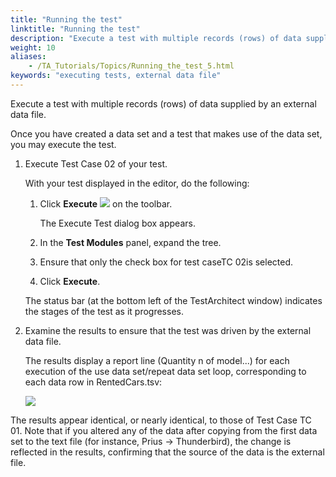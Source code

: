 ```yaml
--- 
title: "Running the test"
linktitle: "Running the test"
description: "Execute a test with multiple records (rows) of data supplied by an external data file."
weight: 10
aliases: 
    - /TA_Tutorials/Topics/Running_the_test_5.html
keywords: "executing tests, external data file"
---
```


Execute a test with multiple records \(rows\) of data supplied by an external data file.

Once you have created a data set and a test that makes use of the data set, you may execute the test.

1.  Execute Test Case 02 of your test.

    With your test displayed in the editor, do the following:

    1.  Click **Execute** ![](/images/TA_Tutorials/Images/btn.TAC_toolbar.Execute.png) on the toolbar.

        The Execute Test dialog box appears.

    2.  In the **Test Modules** panel, expand the tree.

    3.  Ensure that only the check box for test caseTC 02is selected.

    4.  Click **Execute**.

    The status bar \(at the bottom left of the TestArchitect window\) indicates the stages of the test as it progresses.

2.  Examine the results to ensure that the test was driven by the external data file.

    The results display a report line \(Quantity n of model...\) for each execution of the use data set/repeat data set loop, corresponding to each data row in RentedCars.tsv:

    ![](/images/TA_Tutorials/Images/tut.Data_Sets.Test02_Results.png)


The results appear identical, or nearly identical, to those of Test Case TC 01. Note that if you altered any of the data after copying from the first data set to the text file \(for instance, Prius -\> Thunderbird\), the change is reflected in the results, confirming that the source of the data is the external file.




